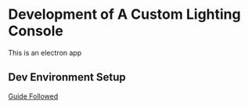 # Development of A Custom Lighting Console
This is an electron app
## Dev Environment Setup
[Guide Followed](https://www.section.io/engineering-education/desktop-application-with-react/)